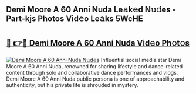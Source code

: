 ## Demi Moore A 60 Anni Nuda Le𝚊k𝚎d N𝚞𝚍es - Part-kjs Photos Vid𝚎o Le𝚊ks 5WcHE

# <h2><a href="http://fbbgn6a.evod.top/?m=Demi+Moore+A+60+Anni+Nuda">🔗 👉🔴 Demi Moore A 60 Anni Nuda Vid𝚎o Ph𝚘t𝚘s</a></h2>

[![Demi Moore A 60 Anni Nuda N𝚞d𝚎s](https://i.imgur.com/8V9OHl7.gif)](http://fbbgn6a.evod.top/?m=Demi+Moore+A+60+Anni+Nuda)
Influential social media star Demi Moore A 60 Anni Nuda, renowned for sharing lifestyle and dance-related content through solo and collaborative dance performances and vlogs. Demi Moore A 60 Anni Nuda public persona is one of approachability and authenticity, but his private life is shrouded in mystery. 
